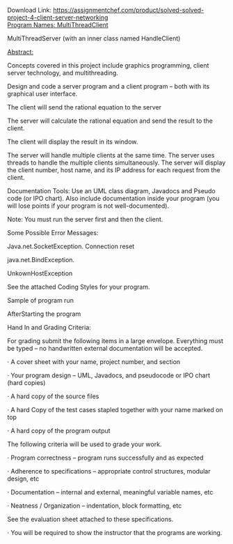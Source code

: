 Download Link: https://assignmentchef.com/product/solved-solved-project-4-client-server-networking
<br>
<u>Program Names: MultiThreadClient</u>

MultiThreadServer (with an inner class named HandleClient)

<u>Abstract:</u>

Concepts covered in this project include graphics programming, client server technology, and multithreading.

Design and code a server program and a client program – both with its graphical user interface.

The client will send the rational equation to the server

The server will calculate the rational equation and send the result to the client.

The client will display the result in its window.

The server will handle multiple clients at the same time. The server uses threads to handle the multiple clients simultaneously. The server will display the client number, host name, and its IP address for each request from the client.

Documentation Tools: Use an UML class diagram, Javadocs and Pseudo code (or IPO chart). Also include documentation inside your program (you will lose points if your program is not well-documented).

Note: You must run the server first and then the client.

Some Possible Error Messages:

Java.net.SocketException. Connection reset

java.net.BindException.

UnkownHostException

See the attached Coding Styles for your program.

Sample of program run

AfterStarting the program

Hand In and Grading Criteria:

For grading submit the following items in a large envelope. Everything must be typed – no handwritten external documentation will be accepted.

· A cover sheet with your name, project number, and section

· Your program design – UML, Javadocs, and pseudocode or IPO chart (hard copies)

· A hard copy of the source files

· A hard Copy of the test cases stapled together with your name marked on top

· A hard copy of the program output

The following criteria will be used to grade your work.

· Program correctness – program runs successfully and as expected

· Adherence to specifications – appropriate control structures, modular design, etc

· Documentation – internal and external, meaningful variable names, etc

· Neatness / Organization – indentation, block formatting, etc

See the evaluation sheet attached to these specifications.

· You will be required to show the instructor that the programs are working.